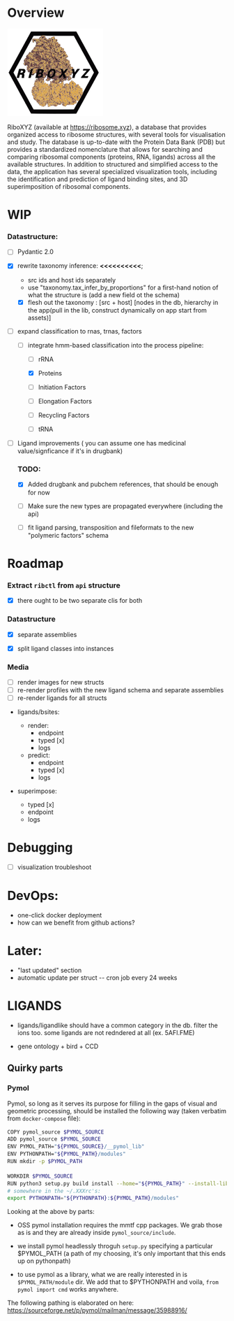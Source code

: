  # Overview

<img src="./ray-logo-transp.png" height="200" width="220" >

RiboXYZ (available at https://ribosome.xyz), a database that provides organized access to ribosome structures, with several tools for visualisation and study. The database is up-to-date with the Protein Data Bank (PDB) but provides a standardized nomenclature that allows for searching and comparing ribosomal components (proteins, RNA, ligands) across all the available structures. In addition to structured and simplified access to the data, the application has several specialized visualization tools, including the identification and prediction of ligand binding sites, and 3D superimposition of ribosomal components.




# WIP

### Datastructure:

- [ ] Pydantic 2.0

- [x] rewrite taxonomy inference: **<<<<<<<<<<**;
    - src ids and host ids separately
    - use "taxonomy.tax_infer_by_proportions" for a first-hand notion of what the structure is (add a new field ot the schema)
    - [x] flesh out the taxonomy : [src + host] [nodes in the db, hierarchy in the app(pull in the lib, construct dynamically on app start from assets)]

- [ ] expand classification to rnas, trnas, factors
    - [ ] integrate hmm-based classification into the process pipeline:
        - [ ] rRNA
        - [x] Proteins
        - [ ] Initiation Factors
        - [ ] Elongation Factors
        - [ ] Recycling Factors
        - [ ] tRNA


- [ ] Ligand improvements ( you can assume one has medicinal value/signficance if it's in drugbank)
    ### TODO:
    - [x] Added drugbank and pubchem references, that should be enough for now
    - [ ] Make sure the new types are propagated everywhere (including the api)
    - [ ] fit ligand parsing, transposition and fileformats to the new "polymeric factors" schema



# Roadmap

### Extract `ribctl` from `api` structure

- [x]  there ought to be two separate clis for both

### Datastructure

- [x] separate assemblies
- [x] split ligand classes into instances


### Media

- [ ] render images for new structs
- [ ] re-render profiles with the new ligand schema and separate assemblies
- [ ] re-render ligands for all structs

- ligands/bsites:
    - render:
        - endpoint
        - typed [x]
        - logs
    - predict:
        - endpoint
        - typed [x]
        - logs

- superimpose:
    - typed [x]
    - endpoint
    - logs

# Debugging

- [ ] visualization troubleshoot

# DevOps:

- one-click docker deployment
- how can we benefit from github actions?

# Later:

- "last updated" section
- automatic update per struct -- cron job every 24 weeks


# LIGANDS

- ligands/ligandlike should have a common category in the db. filter the ions too. some ligands are not redndered at all (ex. 5AFI.FME)

- gene ontology + bird + CCD



## Quirky parts

### Pymol

Pymol, so long as it serves its purpose for filling in the gaps of visual and geometric processing, should be installed the following way (taken verbatim from `docker-compose` file):

```bash
COPY pymol_source $PYMOL_SOURCE
ADD pymol_source $PYMOL_SOURCE
ENV PYMOL_PATH="${PYMOL_SOURCE}/__pymol_lib"
ENV PYTHONPATH="${PYMOL_PATH}/modules" 
RUN mkdir -p $PYMOL_PATH

WORKDIR $PYMOL_SOURCE
RUN python3 setup.py build install --home="${PYMOL_PATH}" --install-lib="${PYMOL_PATH}/modules/" --install-scripts="${PYMOL_PATH}"
# somewhere in the ~/.XXXrc's:
export PYTHONPATH="${PYTHONPATH}:${PYMOL_PATH}/modules"
```
Looking at the above by parts:
- OSS pymol installation requires the mmtf cpp packages. We grab those as is and they are already inside `pymol_source/include`.

- we install pymol headlessly throguh `setup.py` specifying a particular $PYMOL_PATH (a path of my choosing, it's only important that this ends up on pythonpath)

- to use pymol as a library, what we are really interested in is `$PYMOL_PATH/module` dir. We add that to $PYTHONPATH and voila, `from pymol import cmd` works anywhere.


The following pathing is elaborated on here: https://sourceforge.net/p/pymol/mailman/message/35988916/